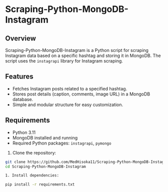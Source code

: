 # Scraping-Python-MongoDB-Instagram

## Overview

Scraping-Python-MongoDB-Instagram is a Python script for scraping Instagram data based on a specific hashtag and storing it in MongoDB. The script uses the `instagrapi` library for Instagram scraping.

## Features

- Fetches Instagram posts related to a specified hashtag.
- Stores post details (caption, comments, image URL) in a MongoDB database.
- Simple and modular structure for easy customization.

## Requirements

- Python 3.11
- MongoDB installed and running
- Required Python packages: `instagrapi`, `pymongo`

 1. Clone the repository:

   ```bash
   git clone https://github.com/MedHisoka11/Scraping-Python-MongoDB-Instagram.git
   cd Scraping-Python-MongoDB-Instagram
   
1. Install dependencies:

pip install -r requirements.txt

